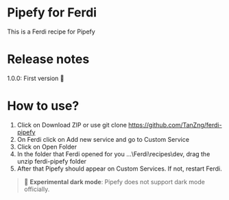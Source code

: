 # Pipefy for Ferdi
This is a Ferdi recipe for Pipefy

# Release notes
1.0.0: First version 🚀

# How to use?
1. Click on Download ZIP or use git clone https://github.com/TanZng/ferdi-pipefy
2. On Ferdi click on Add new service and go to Custom Service
3. Click on Open Folder
4. In the folder that Ferdi opened for you ...\Ferdi\recipes\dev, drag the unzip ferdi-pipefy folder
5. After that Pipefy should appear on Custom Services. If not, restart Ferdi.

> 🚨 **Experimental dark mode**: Pipefy does not support dark mode officially.

